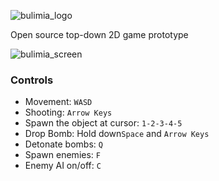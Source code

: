 ![bulimia_logo](https://github.com/setanarut/bulimia/assets/36481442/63e8b69e-3675-4d27-bf09-918076153b81)

Open source top-down 2D game prototype

![bulimia_screen](https://github.com/setanarut/bulimia/assets/36481442/b03be67d-f4e6-4fe7-9cbe-693ce11aa6da)


### Controls 

- Movement: `WASD`
- Shooting: `Arrow Keys`
- Spawn the object at cursor: `1-2-3-4-5`
- Drop Bomb: Hold down`Space` and `Arrow Keys`
- Detonate bombs: `Q`
- Spawn enemies: `F`
- Enemy AI on/off: `C`
